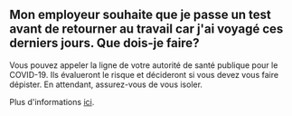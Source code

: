 ## Mon employeur souhaite que je passe un test avant de retourner au travail car j'ai voyagé ces derniers jours. Que dois-je faire?

Vous pouvez appeler la ligne de votre autorité de santé publique pour le COVID-19. Ils évalueront le risque et décideront si vous devez vous faire dépister. En attendant, assurez-vous de vous isoler.

Plus d'informations [ici](https://www.cnesst.gouv.qc.ca/salle-de-presse/Pages/coronavirus.aspx).

